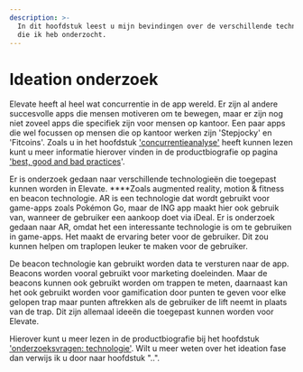```yaml
---
description: >-
  In dit hoofdstuk leest u mijn bevindingen over de verschillende technologieën
  die ik heb onderzocht.
---
```


# Ideation onderzoek

Elevate heeft al heel wat concurrentie in de app wereld. Er zijn al andere succesvolle apps die mensen motiveren om te bewegen, maar er zijn nog niet zoveel apps die specifiek zijn voor mensen op kantoor. Een paar apps die wel focussen op mensen die op kantoor werken zijn 'Stepjocky' en 'Fitcoins'. Zoals u in het hoofdstuk ['concurrentieanalyse'](https://s-sontoidjojo.gitbook.io/designrationale/onderzoek/concurrentie) heeft kunnen lezen kunt u meer informatie hierover vinden in de productbiografie op pagina ['best, good and bad practices](https://s-sontoidjojo.gitbook.io/productbiografie/understand-and-empathize/onderzoeksmethodes/best-good-and-bad-practices)'.

Er is onderzoek gedaan naar verschillende technologieën die toegepast kunnen worden in Elevate. ****Zoals augmented reality, motion & fitness en beacon technologie. AR is een technologie dat wordt gebruikt voor game-apps zoals Pokémon Go, maar de ING app maakt hier ook gebruik van, wanneer de gebruiker een aankoop doet via iDeal. Er is onderzoek gedaan naar AR, omdat het een interessante technologie is om te gebruiken in game-apps. Het maakt de ervaring beter voor de gebruiker. Dit zou kunnen helpen om traplopen leuker te maken voor de gebruiker. 

De beacon technologie kan gebruikt worden data te versturen naar de app. Beacons worden vooral gebruikt voor marketing doeleinden. Maar de beacons kunnen ook gebruikt worden om trappen te meten, daarnaast kan het ook gebruikt worden voor gamification door punten te geven voor elke gelopen trap maar punten aftrekken als de gebruiker de lift neemt in plaats van de trap. Dit zijn allemaal ideeën die toegepast kunnen worden voor Elevate.

Hierover kunt u meer lezen in de productbiografie bij het hoofdstuk ['onderzoeksvragen: technologie'](https://s-sontoidjojo.gitbook.io/productbiografie/understand-and-empathize/literatuur-onderzoek/technologie-onderzoek/onderzoeksvragen-technologie). Wilt u meer weten over het ideation fase dan verwijs ik u door naar hoofdstuk "..".



